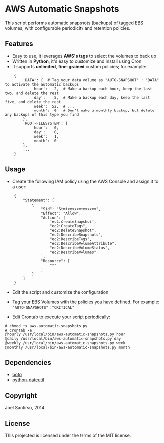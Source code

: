 AWS Automatic Snapshots
=======================

This script performs automatic snapshots (backups) of tagged EBS volumes, with configurable periodicity and retention policies.


Features
--------
- Easy to use, it leverages **AWS's tags** to select the volumes to back up
- Written in **Python**, it's easy to customize and install using Cron
- It supports **unlimited**, **fine-grained** custom policies; for example:
```
	{
		'DATA': {  # Tag your data volume as "AUTO-SNAPSHOT" : "DATA" to activate the automatic backups
			'hour':   2,  # Make a backup each hour, keep the last two, and delete the rest
			'day':	  5,  # Make a backup each day, keep the last five, and delete the rest
			'week':  52,  # ...
			'month':  0   # Don't make a monthly backup, but delete any backups of this type you find
		},
		'ROOT-FILESYSTEM': {
			'hour':   0,
			'day':    0,
			'week':   1,
			'month':  0
		},
		...
	}
```

Usage
-----
- Create the following IAM policy using the AWS Console and assign it to a user:

```
    {
        "Statement": [
            {
                "Sid": "Stmtxxxxxxxxxxxxx",
                "Effect": "Allow",
                "Action": [
                    "ec2:CreateSnapshot",
                    "ec2:CreateTags",
                    "ec2:DeleteSnapshot",
                    "ec2:DescribeSnapshots",
                    "ec2:DescribeTags",
                    "ec2:DescribeVolumeAttribute",
                    "ec2:DescribeVolumeStatus",
                    "ec2:DescribeVolumes"
                ],
                "Resource": [
                    "*"
                ]
            }
        ]
    }
```


- Edit the script and customize the configuration

- Tag your EBS Volumes with the policies you have defined. For example: ```"AUTO-SNAPSHOTS"``` : ```"CRITICAL"```

- Edit Crontab to execute your script periodically:

```
# chmod +x aws-automatic-snapshots.py
# crontab -e
@hourly /usr/local/bin/aws-automatic-snapshots.py hour
@daily /usr/local/bin/aws-automatic-snapshots.py day
@weekly /usr/local/bin/aws-automatic-snapshots.py week
@monthly /usr/local/bin/aws-automatic-snapshots.py month
```
	
Dependencies
------------
- [boto](https://pypi.python.org/pypi/boto/)
- [python-dateutil](https://pypi.python.org/pypi/python-dateutil)



Copyright
---------
Joel Santirso, 2014

License
-------
This projected is licensed under the terms of the MIT license.
